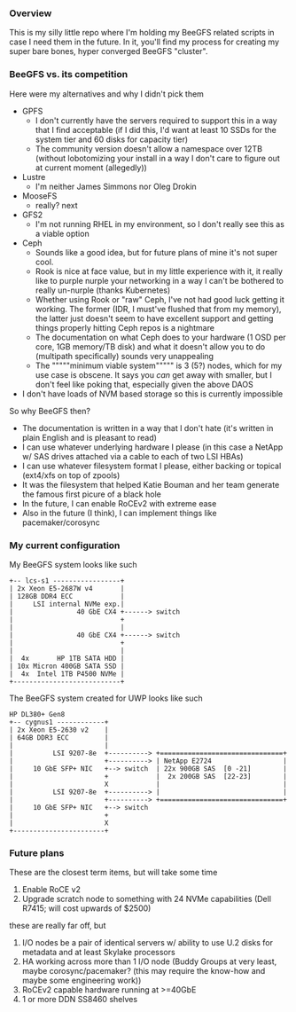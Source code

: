 ### Overview
This is my silly little repo where I'm holding my BeeGFS related scripts in case I need them in the future. In it, you'll find my process for creating my super bare bones, hyper converged BeeGFS "cluster".

### BeeGFS vs. its competition
Here were my alternatives and why I didn't pick them
- GPFS
  - I don't currently have the servers required to support this in a way that I find acceptable (if I did this, I'd want at least 10 SSDs for the system tier and 60 disks for capacity tier)
  - The community version doesn't allow a namespace over 12TB (without lobotomizing your install in a way I don't care to figure out at current moment (allegedly))
- Lustre
  - I'm neither James Simmons nor Oleg Drokin
- MooseFS
  - really? next
- GFS2
  - I'm not running RHEL in my environment, so I don't really see this as a viable option
- Ceph
  - Sounds like a good idea, but for future plans of mine it's not super cool.
  - Rook is nice at face value, but in my little experience with it, it really like to purple nurple your networking in a way I can't be bothered to really un-nurple (thanks Kubernetes)
  - Whether using Rook or "raw" Ceph, I've not had good luck getting it working. The former (IDR, I must've flushed that from my memory), the latter just doesn't seem to have excellent support and getting things properly hitting Ceph repos is a nightmare
  - The documentation on what Ceph does to your hardware (1 OSD per core, 1GB memory/TB disk) and what it doesn't allow you to do (multipath specifically) sounds very unappealing
  - The """""minimum viable system""""" is 3 (5?) nodes, which for my use case is obscene. It says you *can* get away with smaller, but I don't feel like poking that, especially given the above
DAOS
- I don't have loads of NVM based storage so this is currently impossible

 So why BeeGFS then?
   - The documentation is written in a way that I don't hate (it's written in plain English and is pleasant to read)
   - I can use whatever underlying hardware I please (in this case a NetApp w/ SAS drives attached via a cable to each of two LSI HBAs)
   - I can use whatever filesystem format I please, either backing or topical (ext4/xfs on top of zpools)
   - It was the filesystem that helped Katie Bouman and her team generate the famous first picure of a black hole
   - In the future, I can enable RoCEv2 with extreme ease
   - Also in the future (I think), I can implement things like pacemaker/corosync


### My current configuration
My BeeGFS system looks like such
```
+-- lcs-s1 -----------------+
| 2x Xeon E5-2687W v4       |
| 128GB DDR4 ECC            |
|     LSI internal NVMe exp.|
|                40 GbE CX4 +------> switch
|                           +
|                           |
|                40 GbE CX4 +------> switch
|                           +
|                           |
|  4x       HP 1TB SATA HDD |
| 10x Micron 400GB SATA SSD |
|  4x  Intel 1TB P4500 NVMe |
+---------------------------+
```
The BeeGFS system created for UWP looks like such
```
HP DL380+ Gen8
+-- cygnus1 ------------+
| 2x Xeon E5-2630 v2    |
| 64GB DDR3 ECC         |
|                       |
|          LSI 9207-8e  +----------> +===============================+
|                       +----------> | NetApp E2724                  |
|     10 GbE SFP+ NIC   +--> switch  | 22x 900GB SAS  [0 -21]        |
|                       +            |  2x 200GB SAS  [22-23]        |
|                       X            |                               |
|          LSI 9207-8e  +----------> |                               |
|                       +----------> +===============================+
|     10 GbE SFP+ NIC   +--> switch
|                       +
|                       X
+-----------------------+
```

### Future plans
These are the closest term items, but will take some time 
1) Enable RoCE v2
2) Upgrade scratch node to something with 24 NVMe capabilities (Dell R7415; will cost upwards of $2500)

these are really far off, but
1) I/O nodes be a pair of identical servers w/ ability to use U.2 disks for metadata and at least Skylake processors
2) HA working across more than 1 I/O node (Buddy Groups at very least, maybe corosync/pacemaker? (this may require the know-how and maybe some engineering work))
3) RoCEv2 capable hardware running at >=40GbE
4) 1 or more DDN SS8460 shelves 
